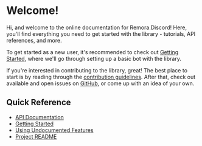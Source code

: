 Welcome!
===============

Hi, and welcome to the online documentation for Remora.Discord! Here, you'll 
find everything you need to get started with the library - tutorials, API
references, and more.

To get started as a new user, it's recommended to check out 
[Getting Started][1], where we'll go through setting up a basic bot with the 
library.

If you're interested in contributing to the library, great! The best place to 
start is by reading through the [contribution guidelines][2]. After that, check
out available and open issues on [GitHub][3], or come up with an idea of your
own.

## Quick Reference
  * [API Documentation][4]
  * [Getting Started][1]
  * [Using Undocumented Features][6]
  * [Project README][5]

[1]: guides/getting-started.md
[2]: https://github.com/Nihlus/Remora.Discord/blob/master/.github/CONTRIBUTING.md
[3]: https://www.github.com/Nihlus/Remora.Discord/issues
[4]: ../obj/api/Remora.Discord.API.yml
[5]: https://github.com/Nihlus/Remora.Discord/blob/master/README.md
[6]: guides/undocumented-features.md
